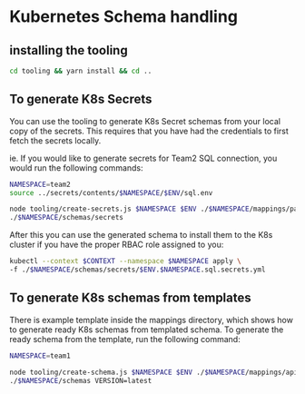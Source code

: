 # Kubernetes Schema handling

## installing the tooling

```sh
cd tooling && yarn install && cd ..
```

## To generate K8s Secrets

You can use the tooling to generate K8s Secret schemas from your local copy of the secrets.
This requires that you have had the credentials to first fetch the secrets locally.

ie. If you would like to generate secrets for Team2 SQL connection, you would run the following commands:

```sh
NAMESPACE=team2
source ../secrets/contents/$NAMESPACE/$ENV/sql.env

node tooling/create-secrets.js $NAMESPACE $ENV ./$NAMESPACE/mappings/payments.secrets.json \
./$NAMESPACE/schemas/secrets
```

After this you can use the generated schema to install them to the K8s cluster if you have the proper RBAC role
assigned to you:

```sh
kubectl --context $CONTEXT --namespace $NAMESPACE apply \
-f ./$NAMESPACE/schemas/secrets/$ENV.$NAMESPACE.sql.secrets.yml
```

## To generate K8s schemas from templates

There is example template inside the mappings directory, which shows how to generate ready K8s schemas from templated schema.
To generate the ready schema from the template, run the following command:

```sh
NAMESPACE=team1

node tooling/create-schema.js $NAMESPACE $ENV ./$NAMESPACE/mappings/api.deployment.yml \
./$NAMESPACE/schemas VERSION=latest
```
